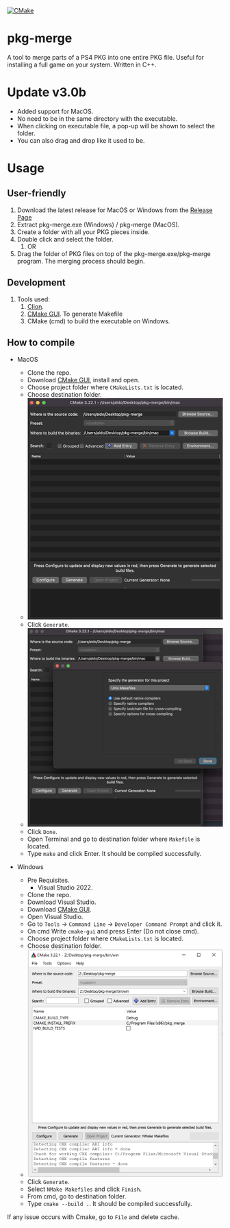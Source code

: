 [![CMake](https://github.com/aldoblack/pkg-merge/actions/workflows/cmake.yml/badge.svg)](https://github.com/aldoblack/pkg-merge/actions/workflows/cmake.yml)

# pkg-merge
A tool to merge parts of a PS4 PKG into one entire PKG file. Useful for installing a full game on your system. Written in C++.

# Update v3.0b

- Added support for MacOS.
- No need to be in the same directory with the executable.
- When clicking on executable file, a pop-up will be shown to select the folder.
- You can also drag and drop like it used to be.

# Usage
## User-friendly
1. Download the latest release for MacOS or Windows from the [Release Page](https://github.com/aldoblack/pkg-merge/releases)
2. Extract pkg-merge.exe (Windows) / pkg-merge (MacOS).
3. Create a folder with all your PKG pieces inside.
4. Double click and select the folder.
   1. OR
5. Drag the folder of PKG files on top of the pkg-merge.exe/pkg-merge program. The merging process should begin.


## Development
1. Tools used:
   1. [Clion](https://www.jetbrains.com/clion/).
   2. [CMake GUI](https://cmake.org/). To generate Makefile
   3. CMake (cmd) to build the executable on Windows.

## How to compile
- MacOS
  - Clone the repo.
  - Download [CMake GUI](https://cmake.org/), install and open.
  - Choose project folder where `CMakeLists.txt` is located.
  - Choose destination folder.
  - ![1](./docs/1.png)
  - Click `Generate`.
  - ![2](./docs/2.png)
  - Click `Done`.
  - Open Terminal and go to destination folder where `Makefile` is located.
  - Type `make` and click Enter. It should be compiled successfully.

- Windows
  - Pre Requisites.
    - Visual Studio 2022.
  - Clone the repo.
  - Download Visual Studio.
  - Download [CMake GUI](https://cmake.org/).
  - Open Visual Studio.
  - Go to `Tools` -> `Command Line` -> `Developer Command Prompt` and click it.
  - On cmd Write `cmake-gui` and press Enter (Do not close cmd).
  - Choose project folder where `CMakeLists.txt` is located.
  - Choose destination folder.
  - ![3](./docs/3.png)
  - Click `Generate`.
  - Select `NMake Makefiles` and click `Finish`.
  - From cmd, go to destination folder.
  - Type `cmake --build .`. It should be compiled successfully.

If any issue occurs with Cmake, go to `File` and delete cache.